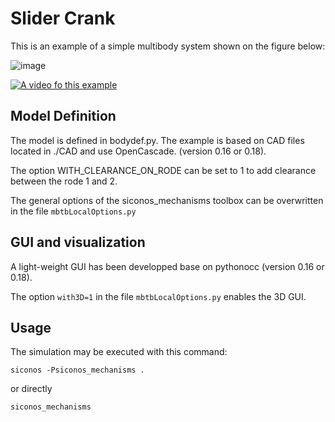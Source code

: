 Slider Crank
============

This is an example of a simple multibody system shown on the figure below:

![image](slider_crank.*)

[![A video fo this example](https://img.youtube.com/vi/Wj0ZMcESw-Y/0.jpg)](https://youtu.be/Wj0ZMcESw-Y)

Model Definition
----------------

The model is defined in bodydef.py. The example is based on CAD files located in ./CAD and use OpenCascade. (version 0.16 or 0.18).

The option WITH\_CLEARANCE\_ON\_RODE can be set to 1 to add clearance between the rode 1 and 2.

The general options of the siconos_mechanisms toolbox can be overwritten in the file `mbtbLocalOptions.py`


GUI and visualization
---------------------

A light-weight GUI has been developped base on pythonocc (version 0.16 or 0.18).	

The option `with3D=1` in the file `mbtbLocalOptions.py` enables the 3D GUI.


Usage
-----

The simulation may be executed with this command:

    siconos -Psiconos_mechanisms .

or directly

    siconos_mechanisms